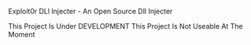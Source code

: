 Exploit0r DLl Injecter - An Open Source Dll Injecter

This Project Is Under DEVELOPMENT 
This Project Is Not Useable At The Moment
